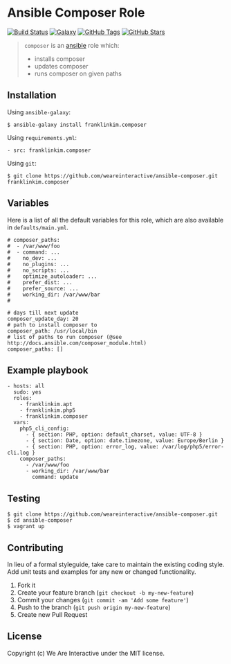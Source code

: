 # Ansible Composer Role

[![Build Status](https://img.shields.io/travis/weareinteractive/ansible-composer.svg)](https://travis-ci.org/weareinteractive/ansible-composer)
[![Galaxy](http://img.shields.io/badge/galaxy-franklinkim.supervisor-blue.svg)](https://galaxy.ansible.com/list#/roles/3274)
[![GitHub Tags](https://img.shields.io/github/tag/weareinteractive/ansible-composer.svg)](https://github.com/weareinteractive/ansible-composer)
[![GitHub Stars](https://img.shields.io/github/stars/weareinteractive/ansible-composer.svg)](https://github.com/weareinteractive/ansible-composer)

> `composer` is an [ansible](http://www.ansible.com) role which:
>
> * installs composer
> * updates composer
> * runs composer on given paths

## Installation

Using `ansible-galaxy`:

```
$ ansible-galaxy install franklinkim.composer
```

Using `requirements.yml`:

```
- src: franklinkim.composer
```

Using `git`:

```
$ git clone https://github.com/weareinteractive/ansible-composer.git franklinkim.composer
```

## Variables

Here is a list of all the default variables for this role, which are also available in `defaults/main.yml`.

```
# composer_paths:
#  - /var/www/foo
#  - command: ...
#    no_dev: ...
#    no_plugins: ...
#    no_scripts: ...
#    optimize_autoloader: ...
#    prefer_dist: ...
#    prefer_source: ...
#    working_dir: /var/www/bar
#

# days till next update
composer_update_day: 20
# path to install composer to
composer_path: /usr/local/bin
# list of paths to run composer (@see http://docs.ansible.com/composer_module.html)
composer_paths: []
```

## Example playbook

```
- hosts: all
  sudo: yes
  roles:
    - franklinkim.apt
    - franklinkim.php5
    - franklinkim.composer
  vars:
    php5_cli_config:
      - { section: PHP, option: default_charset, value: UTF-8 }
      - { section: Date, option: date.timezone, value: Europe/Berlin }
      - { section: PHP, option: error_log, value: /var/log/php5/error-cli.log }
    composer_paths:
      - /var/www/foo
      - working_dir: /var/www/bar
        command: update
```

## Testing

```
$ git clone https://github.com/weareinteractive/ansible-composer.git
$ cd ansible-composer
$ vagrant up
```

## Contributing
In lieu of a formal styleguide, take care to maintain the existing coding style. Add unit tests and examples for any new or changed functionality.

1. Fork it
2. Create your feature branch (`git checkout -b my-new-feature`)
3. Commit your changes (`git commit -am 'Add some feature'`)
4. Push to the branch (`git push origin my-new-feature`)
5. Create new Pull Request

## License
Copyright (c) We Are Interactive under the MIT license.
